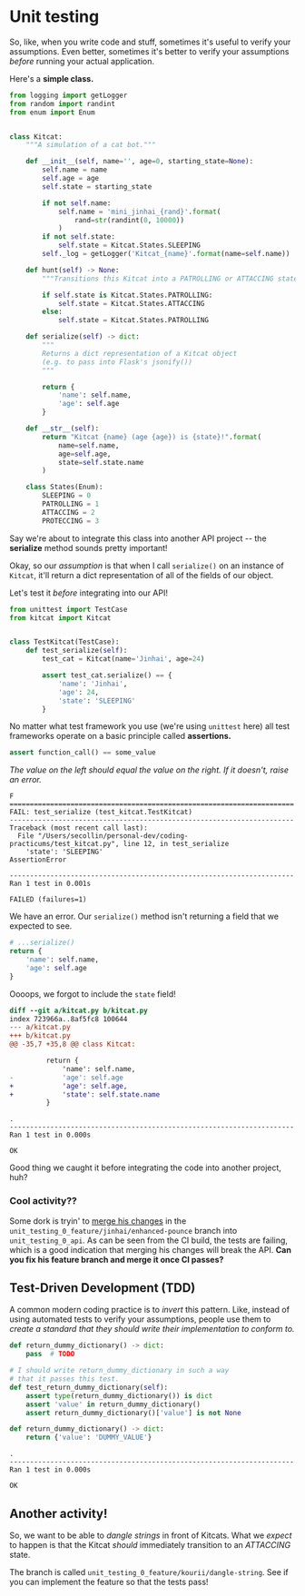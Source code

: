 # Unit testing
So, like, when you write code and stuff, sometimes it's useful to verify your assumptions. Even better, sometimes it's better to verify your assumptions _before_ running your actual application.

Here's a **simple class.**

```python
from logging import getLogger
from random import randint
from enum import Enum


class Kitcat:
    """A simulation of a cat bot."""

    def __init__(self, name='', age=0, starting_state=None):
        self.name = name
        self.age = age
        self.state = starting_state

        if not self.name:
            self.name = 'mini_jinhai_{rand}'.format(
                rand=str(randint(0, 10000))
            )
        if not self.state:
            self.state = Kitcat.States.SLEEPING
        self._log = getLogger('Kitcat_{name}'.format(name=self.name))

    def hunt(self) -> None:
        """Transitions this Kitcat into a PATROLLING or ATTACCING state."""

        if self.state is Kitcat.States.PATROLLING:
            self.state = Kitcat.States.ATTACCING
        else:
            self.state = Kitcat.States.PATROLLING

    def serialize(self) -> dict:
        """
        Returns a dict representation of a Kitcat object
        (e.g. to pass into Flask's jsonify())
        """

        return {
            'name': self.name,
            'age': self.age
        }

    def __str__(self):
        return "Kitcat {name} (age {age}) is {state}!".format(
            name=self.name,
            age=self.age,
            state=self.state.name
        )

    class States(Enum):
        SLEEPING = 0
        PATROLLING = 1
        ATTACCING = 2
        PROTECCING = 3
```

Say we're about to integrate this class into another API project -- the **serialize** method sounds pretty important!

Okay, so our _assumption_ is that when I call `serialize()` on an instance of `Kitcat`, it'll return a dict representation of all of the fields of our object.

Let's test it _before_ integrating into our API!

```python
from unittest import TestCase
from kitcat import Kitcat


class TestKitcat(TestCase):
    def test_serialize(self):
        test_cat = Kitcat(name='Jinhai', age=24)

        assert test_cat.serialize() == {
            'name': 'Jinhai',
            'age': 24,
            'state': 'SLEEPING'
        }
```

No matter what test framework you use (we're using `unittest` here) all test frameworks operate on a basic principle called **assertions.**

```python
assert function_call() == some_value
```

_The value on the left should equal the value on the right. If it doesn't, raise an error._

```
F
======================================================================
FAIL: test_serialize (test_kitcat.TestKitcat)
----------------------------------------------------------------------
Traceback (most recent call last):
  File "/Users/secollin/personal-dev/coding-practicums/test_kitcat.py", line 12, in test_serialize
    'state': 'SLEEPING'
AssertionError

----------------------------------------------------------------------
Ran 1 test in 0.001s

FAILED (failures=1)
```

We have an error. Our `serialize()` method isn't returning a field that we expected to see.

```python
# ...serialize()
return {
    'name': self.name,
    'age': self.age
}
```

Oooops, we forgot to include the `state` field!

```diff
diff --git a/kitcat.py b/kitcat.py
index 723966a..8af5fc8 100644
--- a/kitcat.py
+++ b/kitcat.py
@@ -35,7 +35,8 @@ class Kitcat:

         return {
             'name': self.name,
-            'age': self.age
+            'age': self.age,
+            'state': self.state.name
         }
```

```
.
----------------------------------------------------------------------
Ran 1 test in 0.000s

OK
```

Good thing we caught it before integrating the code into another project, huh?

### Cool activity??
Some dork is tryin' to [merge his changes](https://github.com/OzuYatamutsu/coding-practicums/pull/1) in the `unit_testing_0_feature/jinhai/enhanced-pounce` branch into `unit_testing_0_api`. As can be seen from the CI build, the tests are failing, which is a good indication that merging his changes will break the API. **Can you fix his feature branch and merge it once CI passes?**

## Test-Driven Development (TDD)
A common modern coding practice is to _invert_ this pattern. Like, instead of using automated tests to verify your assumptions, people use them to _create a standard that they should write their implementation to conform to._

```python
def return_dummy_dictionary() -> dict:
    pass  # TODO
```

```python
# I should write return_dummy_dictionary in such a way
# that it passes this test.
def test_return_dummy_dictionary(self):
    assert type(return_dummy_dictionary()) is dict
    assert 'value' in return_dummy_dictionary()
    assert return_dummy_dictionary()['value'] is not None
```

```python
def return_dummy_dictionary() -> dict:
    return {'value': 'DUMMY_VALUE'}
```

```
.
----------------------------------------------------------------------
Ran 1 test in 0.000s

OK
```

## Another activity!
So, we want to be able to _dangle strings_ in front of Kitcats. What we _expect_ to happen is that the Kitcat _should_ immediately transition to an _ATTACCING_ state.

The branch is called `unit_testing_0_feature/kourii/dangle-string`. See if you can implement the feature so that the tests pass!
